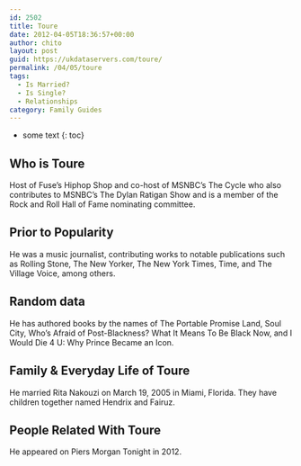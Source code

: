 ```yaml
---
id: 2502
title: Toure
date: 2012-04-05T18:36:57+00:00
author: chito
layout: post
guid: https://ukdataservers.com/toure/
permalink: /04/05/toure
tags:
  - Is Married?
  - Is Single?
  - Relationships
category: Family Guides
---
```


* some text
{: toc}
          
          
## Who is  Toure
                  
                  
                  
Host of Fuse&#8217;s Hiphop Shop and co-host of MSNBC&#8217;s The Cycle who also contributes to MSNBC&#8217;s The Dylan Ratigan Show and is a member of the Rock and Roll Hall of Fame nominating committee.
                  
                
                
                
## Prior to Popularity 
                  
                  
                  
He was a music journalist, contributing works to notable publications such as Rolling Stone, The New Yorker, The New York Times, Time, and The Village Voice, among others.
                  
                
                
                
## Random data 
                  
                  
                  
He has authored books by the names of The Portable Promise Land, Soul City, Who&#8217;s Afraid of Post-Blackness? What It Means To Be Black Now, and I Would Die 4 U: Why Prince Became an Icon.
                  
                
                
                
## Family & Everyday Life of Toure
                  
                  
                  
He married Rita Nakouzi on March 19, 2005 in Miami, Florida. They have children together named Hendrix and Fairuz.
                  
                
                
                
## People Related With  Toure
                  
                  
                  
He appeared on Piers Morgan Tonight in 2012.
                  
                
              
            
          
          
          
    
    
  
